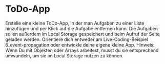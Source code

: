 # ToDo-App


Erstelle eine kleine ToDo-App, in der man Aufgaben zu einer Liste hinzufügen und per Klick auf die Aufgabe entfernen kann.
Die Aufgaben sollen außerdem im Local Storage gespeichert und beim Aufruf der Seite geladen werden.
Orientiere dich entweder am Live-Coding-Beispiel 6_event-propagation oder entwickle deine eigene kleine App.
Hinweis: Wenn Du mit Objekten oder Arrays arbeitest, musst du sie entsprechend umwandeln, um sie im Local Storage nutzen zu können.